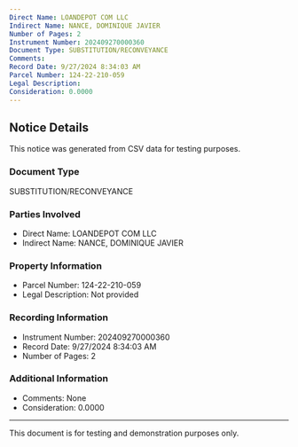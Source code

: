 ```yaml
---
Direct Name: LOANDEPOT COM LLC
Indirect Name: NANCE, DOMINIQUE JAVIER
Number of Pages: 2
Instrument Number: 202409270000360
Document Type: SUBSTITUTION/RECONVEYANCE
Comments: 
Record Date: 9/27/2024 8:34:03 AM
Parcel Number: 124-22-210-059
Legal Description: 
Consideration: 0.0000
---
```


## Notice Details

This notice was generated from CSV data for testing purposes.

### Document Type
SUBSTITUTION/RECONVEYANCE

### Parties Involved
- Direct Name: LOANDEPOT COM LLC
- Indirect Name: NANCE, DOMINIQUE JAVIER

### Property Information
- Parcel Number: 124-22-210-059
- Legal Description: Not provided

### Recording Information
- Instrument Number: 202409270000360
- Record Date: 9/27/2024 8:34:03 AM
- Number of Pages: 2

### Additional Information
- Comments: None
- Consideration: 0.0000

---

This document is for testing and demonstration purposes only.
